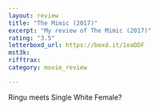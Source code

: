 ```yaml
---
layout: review
title: "The Mimic (2017)"
excerpt: "My review of The Mimic (2017)"
rating: "3.5"
letterboxd_url: https://boxd.it/1oaDDF
mst3k: 
rifftrax: 
category: movie_review

---
```


Ringu meets Single White Female?